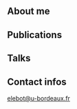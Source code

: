
## About me 

## Publications 

<script src="https://bibbase.org/show?bib=https://raw.githubusercontent.com/elebot4/elebot4/main/publications.bib&jsonp=1&hidemenu=true&titleLinks=True"></script>

## Talks 

## Contact infos

elebot@u-bordeaux.fr

<!--
**elebot4/elebot4** is a ✨ _special_ ✨ repository because its `README.md` (this file) appears on your GitHub profile.

Here are some ideas to get you started:

- 🔭 I’m currently working on ...
- 🌱 I’m currently learning ...
- 👯 I’m looking to collaborate on ...
- 🤔 I’m looking for help with ...
- 💬 Ask me about ...
- 📫 How to reach me: ...
- 😄 Pronouns: ...
- ⚡ Fun fact: ...
-->
